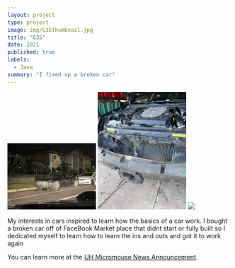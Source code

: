 ```yaml
---
layout: project
type: project
image: img/G35Thumbnail.jpg
title: "G35"
date: 2021
published: true
labels:
  - Java
summary: "I fixed up a broken car"
---
```


<div class="text-center p-4">
  <img width="200px" src="../img/G35Pt1.jpg" class="img-thumbnail" >
  <img width="200px" src="../img/G35Pt222.jpg" class="img-thumbnail" >
  <img width="200px" src="../imgG35Pt2.jpg" class="img-thumbnail" >
</div>

My interests in cars inspired to learn how the basics of a car work. I bought a broken car off of FaceBook Market place that didnt start or fully built so I dedicated myself to learn how to learn the ins and outs and got it to work again 





You can learn more at the [UH Micromouse News Announcement](https://manoa.hawaii.edu/news/article.php?aId=2857).
